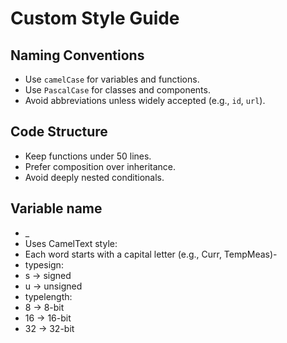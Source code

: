 
# Custom Style Guide

## Naming Conventions
- Use `camelCase` for variables and functions.
- Use `PascalCase` for classes and components.
- Avoid abbreviations unless widely accepted (e.g., `id`, `url`).

## Code Structure
- Keep functions under 50 lines.
- Prefer composition over inheritance.
- Avoid deeply nested conditionals.

##  Variable name 
- <VariableName>_<typesign><typelength>
- Uses CamelText style:
- Each word starts with a capital letter (e.g., Curr, TempMeas)- 
- typesign:
- s → signed
- u → unsigned
- typelength:
- 8 → 8-bit
- 16 → 16-bit
- 32 → 32-bit